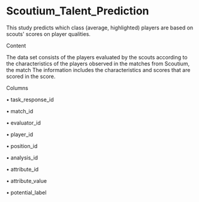 # Scoutium_Talent_Prediction

This study predicts which class (average, highlighted) players are based on scouts' scores on player qualities.

Content

The data set consists of the players evaluated by the scouts according to the characteristics of the players observed in the matches from Scoutium, the match The information includes the characteristics and scores that are scored in the score.

Columns

•	task_response_id 

•	match_id

•	evaluator_id 

•	player_id 

•	position_id 

•	analysis_id 

•	attribute_id 

•	attribute_value

•	potential_label


